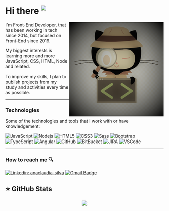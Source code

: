 
# Hi there  <img src="https://media.giphy.com/media/ehC4SqtNcEeLAiu66w/giphy.gif" width="50" align="top">

<img src="https://github.com/anaclaudiasilva/anaclaudiasilva/blob/main/images/Github-searching.png" align="right" height="300" width="300">

I'm Front-End Developer, that has been working in tech since 2014, but focused on Front-End since 2019.

My biggest interests is learning more and more JavaScript, CSS, HTML, Node and related.

To improve my skills, I plan to publish projects from my study and activities every time as possible.

---

### Technologies

Some of the technologies and tools that I work with or have knowledgement:

![JavaScript](https://img.shields.io/badge/-JavaScript-black?style=flat-square&logo=javascript) ![Nodejs](https://img.shields.io/badge/-Nodejs-339933?style=flat-square&logo=Node.js&logoColor=white) ![HTML5](https://img.shields.io/badge/-HTML5-E34F26?style=flat-square&logo=html5&logoColor=white) ![CSS3](https://img.shields.io/badge/-CSS3-1572B6?style=flat-square&logo=css3) ![Sass](https://img.shields.io/badge/-Sass-CC6699?style=flat-square&logo=sass&logoColor=white) ![Bootstrap](https://img.shields.io/badge/-Bootstrap-563D7C?style=flat-square&logo=bootstrap)
  ![TypeScript](https://img.shields.io/badge/-TypeScript-007ACC?style=flat-square&logo=typescript) ![Angular](https://img.shields.io/badge/-Angular-DD0031?style=flat-square&logo=angular) ![GitHub](https://img.shields.io/badge/-GitHub-181717?style=flat-square&logo=github) ![BitBucket](https://img.shields.io/badge/-BitBucket-darkblue?style=flat-square&logo=bitbucket) ![JIRA](https://img.shields.io/badge/-JIRA-0052CC?style=flat-square&logo=jira) ![VSCode](https://img.shields.io/badge/-VSCode-007ACC?style=flat-square&logo=visual-studio-code&logoColor=white)
  
---

### How to reach me 🔍
[![Linkedin: anaclaudia-silva](https://img.shields.io/badge/-Linkedin-blue?style=flat-square&logo=Linkedin&logoColor=white&link=https://www.linkedin.com/in/anaclaudia-silva/)](https://www.linkedin.com/in/anaclaudia-silva/)     [![Gmail Badge](https://img.shields.io/badge/-claudia.2412.acu@gmail.com-c14438?style=flat-square&logo=Gmail&logoColor=white&link=mailto:claudia.2412.acu@gmail.com)](mailto:claudia.2412.acu@gmail.com)

## ⭐ GitHub Stats

<p align = "center">
  <img src = "https://github-readme-stats.vercel.app/api?username=anaclaudiasilva&show_icons=true&theme=tokyonight&line_height=27">
<!--   <img src = "https://github-readme-stats.vercel.app/api/top-langs/?username=anaclaudiasilva&layout=compact&card_height=200&include_all_commits&theme=radical"> -->
</p>

